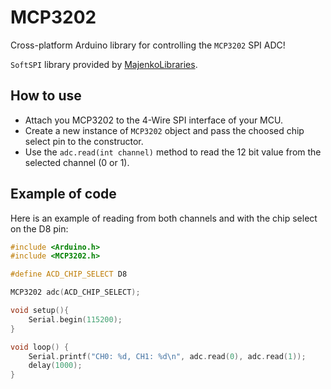 # MCP3202
Cross-platform Arduino library for controlling the `MCP3202` SPI ADC!

`SoftSPI` library provided by [MajenkoLibraries](https://github.com/MajenkoLibraries/SoftSPI "MajenkoLibraries").

## How to use
-	Attach you MCP3202 to the 4-Wire SPI interface of your MCU.
-	Create a new instance of `MCP3202` object and pass the choosed chip select pin to the constructor.
-	Use the `adc.read(int channel)` method to read the 12 bit value from the selected channel (0 or 1).

## Example of code
Here is an example of reading from both channels and with the chip select on the D8 pin:

```cpp
#include <Arduino.h>
#include <MCP3202.h>

#define ACD_CHIP_SELECT D8

MCP3202 adc(ACD_CHIP_SELECT);

void setup(){
	Serial.begin(115200);
}

void loop() {
	Serial.printf("CH0: %d, CH1: %d\n", adc.read(0), adc.read(1));
	delay(1000);
}
```

